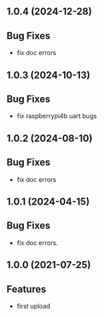 ## 1.0.4 (2024-12-28)

## Bug Fixes

- fix doc errors

## 1.0.3 (2024-10-13)

## Bug Fixes

- fix raspberrypi4b uart bugs

## 1.0.2 (2024-08-10)

## Bug Fixes

- fix doc errors

## 1.0.1 (2024-04-15)

## Bug Fixes

- fix doc errors.

## 1.0.0 (2021-07-25)

## Features

- first upload


